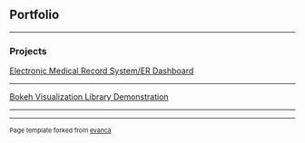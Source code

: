 ## Portfolio

---

### Projects 

[Electronic Medical Record System/ER Dashboard](/sample_page)


---
[Bokeh Visualization Library Demonstration](/pdf/sample_presentation.pdf)


---


---
<p style="font-size:11px">Page template forked from <a href="https://github.com/evanca/quick-portfolio">evanca</a></p>
<!-- Remove above link if you don't want to attibute -->
